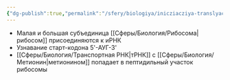 ```yaml
---
{"dg-publish":true,"permalink":"/sfery/biologiya/inicziacziya-translyaczii/","tags":["Общаябиология"]}
---
```


- Малая и большая субъединица [[Сферы/Биология/Рибосома\|рибосом]] присоединяются к иРНК
- Узнавание старт-кодона 5'-АУГ-3'
- [[Сферы/Биология/Транспортная РНК\|тРНК]] с [[Сферы/Биология/Метионин\|метионином]] попадает в пептидильный участок рибосомы